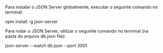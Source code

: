 Para instalar o JSON Server globalmente, executar o seguinte comando no terminal:

  npm install -g json-server

Para rodar o JSON Server, utilizar o seguinte comando no terminal (na pasta do arquivo db.json file):

json-server --watch db.json --port 3001
